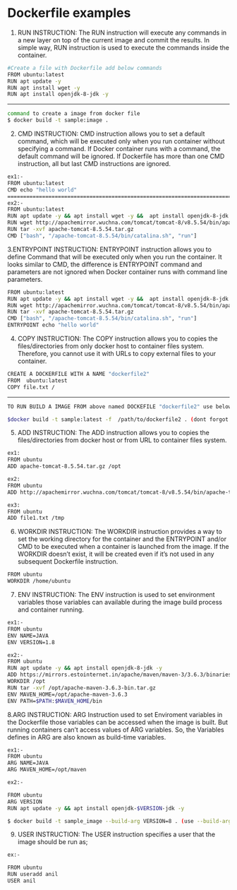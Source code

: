 # Dockerfile examples
 
1. RUN INSTRUCTION:
  The RUN instruction will execute any commands in a new layer on top of the current image and commit the results. In simple way, RUN instruction is used to execute the commands inside the container.
  
```sh
#Create a file with Dockerfile add below commands 
FROM ubuntu:latest
RUN apt update -y 
RUN apt install wget -y 
RUN apt install openjdk-8-jdk -y
```
---------------------------------------------------------------------------------------------------------
```sh
command to create a image from docker file
$ docker build -t sample:image . 
```

2. CMD INSTRUCTION:
CMD instruction allows you to set a default command, which will be executed only when you run container without specifying a command. If Docker container runs with a command, the default command will be ignored. If Dockerfile has more than one CMD instruction, all but last CMD instructions are ignored.

```sh
ex1:-
FROM ubuntu:latest
CMD echo "hello world"
=========================================================================================================
ex2:-
FROM ubuntu:latest
RUN apt update -y && apt install wget -y &&  apt install openjdk-8-jdk -y
RUN wget http://apachemirror.wuchna.com/tomcat/tomcat-8/v8.5.54/bin/apache-tomcat-8.5.54.tar.gz
RUN tar -xvf apache-tomcat-8.5.54.tar.gz
CMD ["bash", "/apache-tomcat-8.5.54/bin/catalina.sh", "run"]
```
3.ENTRYPOINT INSTRUCTION:
ENTRYPOINT instruction allows you to define Command that will be executed only when you run the container. It looks similar to CMD, the difference is ENTRYPOINT command and parameters are not ignored when Docker container runs with command line parameters.

```sh
FROM ubuntu:latest
RUN apt update -y && apt install wget -y &&  apt install openjdk-8-jdk -y
RUN wget http://apachemirror.wuchna.com/tomcat/tomcat-8/v8.5.54/bin/apache-tomcat-8.5.54.tar.gz
RUN tar -xvf apache-tomcat-8.5.54.tar.gz
CMD ["bash", "/apache-tomcat-8.5.54/bin/catalina.sh", "run"]
ENTRYPOINT echo "hello world"
```
4. COPY INSTRUCTION:
The COPY instruction allows you to copies the files/directories from only docker host to container files system. Therefore, you cannot use it with URLs to copy external files to your container.

```sh
CREATE A DOCKERFILE WITH A NAME "dockerfile2"
FROM  ubuntu:latest
COPY file.txt /
```
----------------------------------------------------------------------------------------------------
```sh
TO RUN BUILD A IMAGE FROM above named DOCKEFILE "dockerfile2" use below command

$docker build -t sample:latest -f  /path/to/dockerfile2 . (dont forgot to add '.' at end)
```

5. ADD INSTRUCTION:
The ADD instruction allows you to copies the files/directories from docker host or from URL to container files system.

```sh
ex1:
FROM ubuntu
ADD apache-tomcat-8.5.54.tar.gz /opt

ex2:
FROM ubuntu 
ADD http://apachemirror.wuchna.com/tomcat/tomcat-8/v8.5.54/bin/apache-tomcat-8.5.54.tar.gz /opt

ex3:
FROM ubuntu
ADD file1.txt /tmp
```

6. WORKDIR INSTRUCTION:
The WORKDIR instruction provides a way to set the working directory for the container and the ENTRYPOINT and/or CMD to be executed when a container is launched from the image.  If the WORKDIR doesn’t exist, it will be created even if it’s not used in any subsequent Dockerfile instruction.

```sh
FROM ubuntu
WORKDIR /home/ubuntu
```
7. ENV INSTRUCTION:
The ENV instruction is used to set environment variables those variables can available during the image build process and container running.

```sh
ex1:-
FROM ubuntu
ENV NAME=JAVA
ENV VERSION=1.8

ex2:-
FROM ubuntu
RUN apt update -y && apt install openjdk-8-jdk -y
ADD https://mirrors.estointernet.in/apache/maven/maven-3/3.6.3/binaries/apache-maven-3.6.3-bin.tar.gz /opt
WORKDIR /opt
RUN tar -xvf /opt/apache-maven-3.6.3-bin.tar.gz
ENV MAVEN_HOME=/opt/apache-maven-3.6.3
ENV PATH=$PATH:$MAVEN_HOME/bin
```
8.ARG INSTRUCTION:
ARG Instruction used to set Enviroment variables in the Dockerfile those variables can be accessed when the image is built. But running containers can’t access values of ARG variables. So, the Variables defines in ARG are also known as build-time variables. 

```sh
ex1:-
FROM ubuntu
ARG NAME=JAVA
ARG MAVEN_HOME=/opt/maven

ex2:-

FROM ubuntu
ARG VERSION
RUN apt update -y && apt install openjdk-$VERSION-jdk -y

$ docker build -t sample_image --build-arg VERSION=8 . (use --build-arg <variable>=<value> flag if you haven't define value for variable in ARG)
```
9. USER INSTRUCTION:
The USER instruction specifies a user that the image should be run as;

```sh
ex:-

FROM ubuntu
RUN useradd anil
USER anil
```

